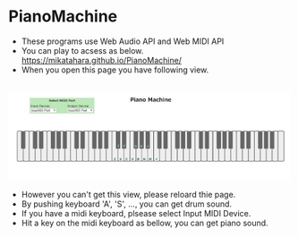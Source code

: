 # PianoMachine
- These programs use Web Audio API and Web MIDI API
- You can play to acsess as below. https://mikatahara.github.io/PianoMachine/<br>
- When you open this page you have following view.<br>

<br>
<img src="PianoMachineImage.jpg">
<br>

- However you can't get this view, please reloard thie page.<br>
- By pushing keyboard 'A', 'S', ..., you can get drum sound.<br>
- If you have a midi keyboard, plsease select Input MIDI Device.<br>
- Hit a key on the midi keyboard as bellow, you can get piano sound.<br>

